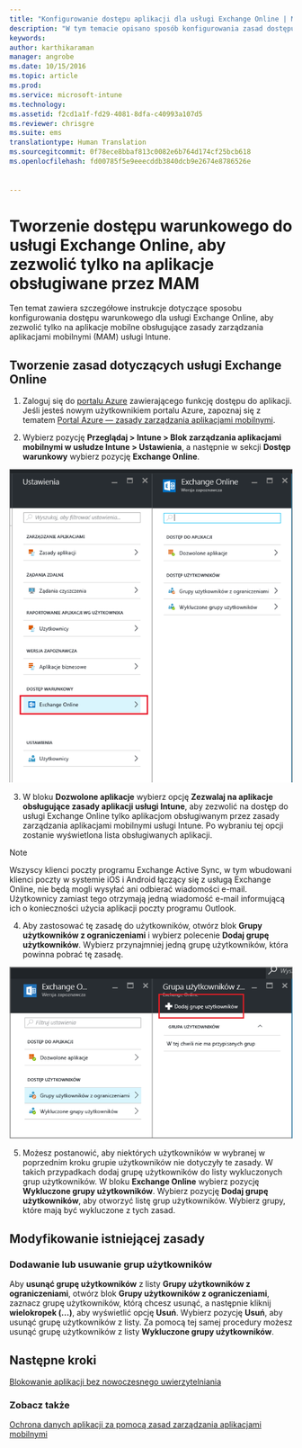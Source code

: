 ```yaml
---
title: "Konfigurowanie dostępu aplikacji dla usługi Exchange Online | Microsoft Intune"
description: "W tym temacie opisano sposób konfigurowania zasad dostępu warunkowego dla aplikacji do zarządzania aplikacjami mobilnymi (MAM)."
keywords: 
author: karthikaraman
manager: angrobe
ms.date: 10/15/2016
ms.topic: article
ms.prod: 
ms.service: microsoft-intune
ms.technology: 
ms.assetid: f2cd1a1f-fd29-4081-8dfa-c40993a107d5
ms.reviewer: chrisgre
ms.suite: ems
translationtype: Human Translation
ms.sourcegitcommit: 0f78ece8bbaf813c0082e6b764d174cf25bcb618
ms.openlocfilehash: fd00785f5e9eeecddb3840dcb9e2674e8786526e


---
```


# Tworzenie dostępu warunkowego do usługi Exchange Online, aby zezwolić tylko na aplikacje obsługiwane przez MAM
Ten temat zawiera szczegółowe instrukcje dotyczące sposobu konfigurowania dostępu warunkowego dla usługi Exchange Online, aby zezwolić tylko na aplikacje mobilne obsługujące zasady zarządzania aplikacjami mobilnymi (MAM) usługi Intune.


## Tworzenie zasad dotyczących usługi Exchange Online
1.  Zaloguj się do [portalu Azure](portal.azure.com) zawierającego funkcję dostępu do aplikacji. Jeśli jesteś nowym użytkownikiem portalu Azure, zapoznaj się z tematem [Portal Azure — zasady zarządzania aplikacjami mobilnymi](azure-portal-for-microsoft-intune-mam-policies.md).

2.  Wybierz pozycję **Przeglądaj > Intune > Blok zarządzania aplikacjami mobilnymi w usłudze Intune > Ustawienia**, a następnie w sekcji **Dostęp warunkowy** wybierz pozycję **Exchange Online**.

  ![Zrzut ekranu bloku ustawień przedstawiający sekcję dostępu warunkowego z podświetloną opcją Exchange Online](../media/mam-ca-settings-exo.png)

3.  W bloku **Dozwolone aplikacje** wybierz opcję **Zezwalaj na aplikacje obsługujące zasady aplikacji usługi Intune**, aby zezwolić na dostęp do usługi Exchange Online tylko aplikacjom obsługiwanym przez zasady zarządzania aplikacjami mobilnymi usługi Intune. Po wybraniu tej opcji zostanie wyświetlona lista obsługiwanych aplikacji.

  >[!NOTE]
  >Wszyscy klienci poczty programu Exchange Active Sync, w tym wbudowani klienci poczty w systemie iOS i Android łączący się z usługą Exchange Online, nie będą mogli wysyłać ani odbierać wiadomości e-mail. Użytkownicy zamiast tego otrzymają jedną wiadomość e-mail informującą ich o konieczności użycia aplikacji poczty programu Outlook. 
4.   Aby zastosować tę zasadę do użytkowników, otwórz blok **Grupy użytkowników z ograniczeniami** i wybierz polecenie **Dodaj grupę użytkowników**. Wybierz przynajmniej jedną grupę użytkowników, która powinna pobrać tę zasadę.

  ![Zrzut ekranu przedstawiający blok grupy użytkowników z ograniczeniami z podświetloną opcją Dodaj grupę użytkowników](../media/mam-ca-add-user-group.png)

5.  Możesz postanowić, aby niektórych użytkowników w wybranej w poprzednim kroku grupie użytkowników nie dotyczyły te zasady. W takich przypadkach dodaj grupę użytkowników do listy wykluczonych grup użytkowników. W bloku **Exchange Online** wybierz pozycję **Wykluczone grupy użytkowników**. Wybierz pozycję **Dodaj grupę użytkowników**, aby otworzyć listę grup użytkowników. Wybierz grupy, które mają być wykluczone z tych zasad.  

## Modyfikowanie istniejącej zasady
### Dodawanie lub usuwanie grup użytkowników

Aby **usunąć grupę użytkowników** z listy **Grupy użytkowników z ograniczeniami**, otwórz blok **Grupy użytkowników z ograniczeniami**, zaznacz grupę użytkowników, którą chcesz usunąć, a następnie kliknij **wielokropek (...)**, aby wyświetlić opcję **Usuń**. Wybierz pozycję **Usuń**, aby usunąć grupę użytkowników z listy. Za pomocą tej samej procedury możesz usunąć grupę użytkowników z listy **Wykluczone grupy użytkowników**.


## Następne kroki
[Blokowanie aplikacji bez nowoczesnego uwierzytelniania](block-apps-with-no-modern-authentication.md)
### Zobacz także
[Ochrona danych aplikacji za pomocą zasad zarządzania aplikacjami mobilnymi](protect-app-data-using-mobile-app-management-policies-with-microsoft-intune.md)



<!--HONumber=Oct16_HO2-->


